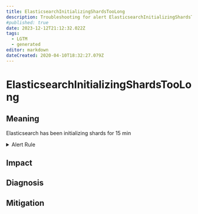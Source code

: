 ```yaml
---
title: ElasticsearchInitializingShardsTooLong
description: Troubleshooting for alert ElasticsearchInitializingShardsTooLong
#published: true
date: 2023-12-12T21:12:32.022Z
tags: 
  - LGTM
  - generated
editor: markdown
dateCreated: 2020-04-10T18:32:27.079Z
---
```


# ElasticsearchInitializingShardsTooLong

## Meaning
[//]: # "Short paragraph that explains what the alert means"
Elasticsearch has been initializing shards for 15 min

<details>
  <summary>Alert Rule</summary>

{{% rule "elasticsearch/prometheus-community-elasticsearch-exporter.yml" "ElasticsearchInitializingShardsTooLong" %}}

{{% comment %}}

```yaml
alert: ElasticsearchInitializingShardsTooLong
expr: elasticsearch_cluster_health_initializing_shards > 0
for: 15m
labels:
    severity: warning
annotations:
    summary: Elasticsearch initializing shards too long (instance {{ $labels.instance }})
    description: |-
        Elasticsearch has been initializing shards for 15 min
          VALUE = {{ $value }}
          LABELS = {{ $labels }}
    runbook: https://github.com/srerun/prometheus-alerts/blob/main/content/runbooks/prometheus-community-elasticsearch-exporter/ElasticsearchInitializingShardsTooLong.md

```

{{% /comment %}}

</details>


## Impact
[//]: # "What could / will happen if the alert is not addressed"



## Diagnosis
[//]: # "Steps to take to identify the cause of the problem"



## Mitigation
[//]: # "The steps necessary to resolve the alert"
